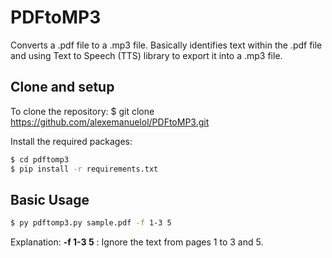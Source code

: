 # PDFtoMP3
Converts a .pdf file to a .mp3 file. Basically identifies text within the .pdf file and using Text to Speech (TTS) library to export it into a .mp3 file.

## Clone and setup
To clone the repository:
	$ git clone https://github.com/alexemanuelol/PDFtoMP3.git

Install the required packages:
``` bash
$ cd pdftomp3
$ pip install -r requirements.txt
```

## Basic Usage
``` bash
$ py pdftomp3.py sample.pdf -f 1-3 5
```

Explanation:
**-f 1-3 5** : Ignore the text from pages 1 to 3 and 5. 
